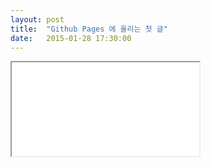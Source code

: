 ```yaml
---
layout: post
title:  "Github Pages 에 올리는 첫 글"
date:   2015-01-28 17:30:00
---
```


<iframe src=\"https://www.youtube.com/watch?v=QSeypZo9Fgc\"></iframe>
